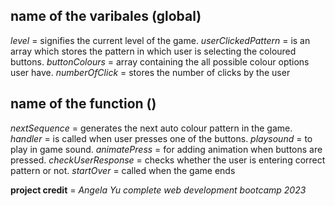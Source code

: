 ## name of the varibales (global)

_level_ = signifies the current level of the game.
_userClickedPattern_ = is an array which stores the pattern in which user is selecting the coloured buttons.
_buttonColours_ = array containing the all possible colour options user have.
_numberOfClick_ = stores the number of clicks by the user

## name of the function ()

_nextSequence_ = generates the next auto colour pattern in the game.
_handler_ = is called when user presses one of the buttons.
_playsound_ = to play in game sound.
_animatePress_ = for adding animation when buttons are pressed.
_checkUserResponse_ = checks whether the user is entering correct pattern or not.
_startOver_ = called when the game ends


__project credit__ =  _Angela Yu complete web development bootcamp 2023_